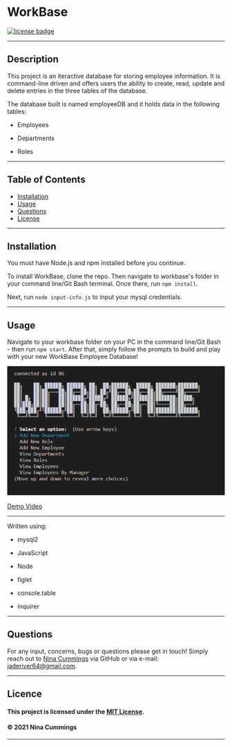 
# WorkBase
<a href='https://opensource.org/licenses/MIT'><img src='https://img.shields.io/badge/license-MIT-blueviolet' alt='license badge'></a>

---------------------------------------

## Description

This project is an iteractive database for storing employee information.  It is command-line driven and offers users the ability to create, read, update and delete entries in the three tables of the database.

The database built is named employeeDB and it holds data in the following tables:

* Employees

* Departments

* Roles


---------------------------------------

## Table of Contents
* [Installation](#installation)
* [Usage](#usage)
* [Questions](#questions)
* [License](#license)


---------------------------------------

## Installation

You must have Node.js and npm installed before you continue.

To install WorkBase, clone the repo.  Then navigate to workbase's folder in your command line/Git Bash terminal.  Once there, run `npm install`.

Next, run `node input-info.js` to input your mysql credentials.

---------------------------------------

## Usage

Navigate to your workbase folder on your PC in the command line/Git Bash - then run `npm start`.   After that, simply follow the prompts to build and play with your new WorkBase Employee Database!

![Project Usage Image](lib/images/workbase-screenshot.png)

[Demo Video](https://drive.google.com/file/d/1RQNqbNeeJLR6s66grGOqQQUpYEM8dH0c/view)

---------------------------------------


Written using:

* mysql2
                    
* JavaScript
   
* Node

* figlet

* console.table

* inquirer

---------------------------------------


## Questions

For any input, concerns, bugs or questions please get in touch!  Simply reach out to [Nina Cummings](https://github.com/jaderiver62/workbase) via GitHub or via e-mail: jaderiver64@gmail.com.

---------------------------------------

## Licence


#### This project is licensed under the [MIT License](https://opensource.org/licenses/MIT).
#### &copy; 2021 Nina Cummings

---------------------------------------
    